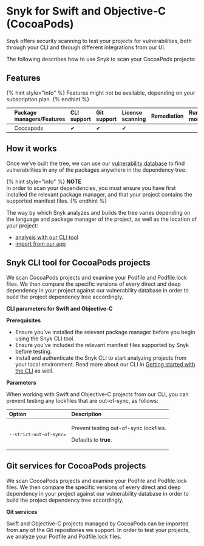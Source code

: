 # Snyk for Swift and Objective-C \(CocoaPods\)

Snyk offers security scanning to test your projects for vulnerabilities, both through your CLI and through different integrations from our UI.

The following describes how to use Snyk to scan your CocoaPods projects:

## Features

{% hint style="info" %}
Features might not be available, depending on your subscription plan.
{% endhint %}

|  | Package managers/Features | CLI support | Git support | License scanning | Remediation | Runtime monitoring |
| :--- | :--- | :--- | :--- | :--- | :--- | :--- |
| ![i\_icon\_cocoapods.png](../../.gitbook/assets/uuid-6de05da9-de7e-11cc-4316-8459517aaf57-en.png) | Cocoapods | ✔︎ | ✔︎ | ✔︎ |  |  |

## **How it works**

Once we’ve built the tree, we can use our [vulnerability database](https://snyk.io/vuln) to find vulnerabilities in any of the packages anywhere in the dependency tree.

{% hint style="info" %}
**NOTE**  
In order to scan your dependencies, you must ensure you have first installed the relevant package manager, and that your project contains the supported manifest files.
{% endhint %}

The way by which Snyk analyzes and builds the tree varies depending on the language and package manager of the project, as well as the location of your project:

* [analysis with our CLI tool](https://support.snyk.io/hc/en-us/articles/360004701658-Snyk-for-Swift-and-Objective-C-CocoaPods-#UUID-2f6bc912-9512-0d39-56f9-01b0926ef65d)
* [import from our app](https://support.snyk.io/hc/en-us/articles/360004701658-Snyk-for-Swift-and-Objective-C-CocoaPods-#UUID-3276e078-ac51-90e8-3204-3cbc39b81034)

## Snyk CLI tool for CocoaPods projects

We scan CocoaPods projects and examine your Podfile and Podfile.lock files. We then compare the specific versions of every direct and deep dependency in your project against our vulnerability database in order to build the project dependency tree accordingly.

**CLI parameters for Swift and Objective-C**

**Prerequisites**

* Ensure you've installed the relevant package manager before you begin using the Snyk CLI tool.
* Ensure you've included the relevant manifest files supported by Snyk before testing.
* Install and authenticate the Snyk CLI to start analyzing projects from your local environment. Read more about our CLI in [Getting started with the CLI](https://support.snyk.io/hc/articles/360003812458#UUID-6d3e2b39-daa0-f2f1-19d2-b9107b678c81) as well.

**Parameters**

When working with Swift and Objective-C projects from our CLI, you can prevent testing any lockfiles that are out-of-sync, as follows:

<table>
  <thead>
    <tr>
      <th style="text-align:left">Option</th>
      <th style="text-align:left">Description</th>
    </tr>
  </thead>
  <tbody>
    <tr>
      <td style="text-align:left"><code>--strict-out-of-sync=</code>
      </td>
      <td style="text-align:left">
        <p>Prevent testing out-of-sync lockfiles.</p>
        <p>Defaults to <b>true</b>.</p>
      </td>
    </tr>
  </tbody>
</table>

## Git services for CocoaPods projects

We scan CocoaPods projects and examine your Podfile and Podfile.lock files. We then compare the specific versions of every direct and deep dependency in your project against our vulnerability database in order to build the project dependency tree accordingly.

**Git services**

Swift and Objective-C projects managed by CocoaPods can be imported from any of the Git repositories we support. In order to test your projects, we analyze your Podfile and Podfile.lock files.

